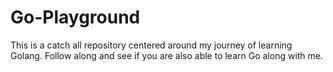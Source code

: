 # Go-Playground
This is a catch all repository centered around my journey of learning Golang. Follow along and see if you are also able to learn Go along with me.
